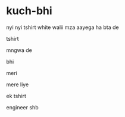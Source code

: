 # kuch-bhi

nyi nyi tshirt
white walii
mza aayega
ha bta de

tshirt

mngwa de

bhi

meri

mere liye


ek tshirt 

engineer shb

 

